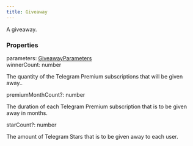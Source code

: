 ```yaml
---
title: Giveaway
---
```


A giveaway.

### Properties

<div class="flex flex-col gap-3"><div><div class="flex gap-2"><div class="font-mono"><span class="font-bold">parameters</span><span class="opacity-50">:</span> <a href="/gh/types/giveawayparameters"  >GiveawayParameters</a></div></div></div><div><div class="flex gap-2"><div class="font-mono"><span class="font-bold">winnerCount</span><span class="opacity-50">:</span> <span>number</span></div></div><div class="pl-3"><div class="no-margin">

The quantity of the Telegram Premium subscriptions that will be given away..

</div></div></div><div><div class="flex gap-2"><div class="font-mono"><span class="font-bold">premiumMonthCount</span><span class="opacity-50"><span title="Optional" class="cursor-help">?</span>:</span> <span>number</span></div></div><div class="pl-3"><div class="no-margin">

The duration of each Telegram Premium subscription that is to be given away in months.

</div></div></div><div><div class="flex gap-2"><div class="font-mono"><span class="font-bold">starCount</span><span class="opacity-50"><span title="Optional" class="cursor-help">?</span>:</span> <span>number</span></div></div><div class="pl-3"><div class="no-margin">

The amount of Telegram Stars that is to be given away to each user.

</div></div></div></div>

